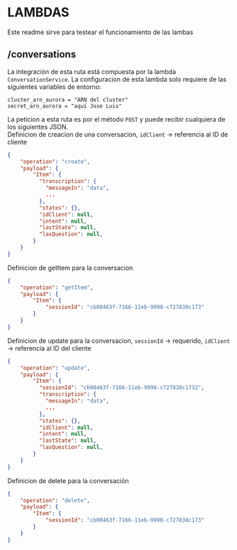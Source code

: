 # LAMBDAS
Este readme sirve para testear el funcionamiento de las lambas
## /conversations
La integración de esta ruta está compuesta por la lambda `ConversationService`. La configuracion de esta lambda solo requiere de las siguientes variables de entorno:
```
cluster_arn_aurora = "ARN del cluster"
secret_arn_aurora = "aquí Jose Luis"
```
La peticion a esta ruta es por el método `POST` y puede recibir cualquiera de los siguientes JSON.  
Definicion de creacion de una conversacion, ```idClient``` -> referencia al ID de cliente
```json
{
    "operation": "create",
    "payload": {
        "Item": {
          "transcription": {
            "messageIn": "data",
            ...
          },
          "states": {},
          "idClient": null, 
          "intent": null,
          "lastState": null,
          "lasQuestion": null,
        }
    }
}
```
Definicion de getItem para la conversacion
```json
{
    "operation": "getItem",
    "payload": {
        "Item": {
            "sessionId": "cb00463f-7166-11eb-9998-c727838c173"
        }
    }
}
```
Definicion de update para la conversacion, ```sessionId``` -> requerido, ```idClient``` -> referencia al ID del cliente
```json
{
    "operation": "update",
    "payload": {
        "Item": {
          "sessionId": "cb00463f-7166-11eb-9998-c727838c1732",
          "transcription": {
            "messageIn": "data",
            ...
          },
          "states": {},
          "idClient": null,
          "intent": null,
          "lastState": null,
          "lasQuestion": null,
        }
    }
}
```
Definicion de delete para la conversación
```json
{
    "operation": "delete",
    "payload": {
        "Item": {
            "sessionId": "cb00463f-7166-11eb-9998-c727838c173"
        }
    }
}
```
